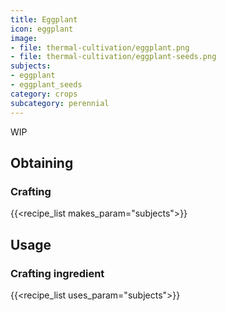 ```yaml
---
title: Eggplant
icon: eggplant
image:
- file: thermal-cultivation/eggplant.png
- file: thermal-cultivation/eggplant-seeds.png
subjects: 
- eggplant
- eggplant_seeds
category: crops
subcategory: perennial
---
```


WIP

Obtaining
---------

### Crafting
{{<recipe_list makes_param="subjects">}}

Usage
-----

### Crafting ingredient
{{<recipe_list uses_param="subjects">}}